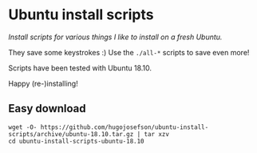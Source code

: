 # Ubuntu install scripts

_Install scripts for various things I like to install on a fresh Ubuntu._

They save some keystrokes :) Use the `./all-*` scripts to save even more!

Scripts have been tested with Ubuntu 18.10.

Happy (re-)installing!

## Easy download

	wget -O- https://github.com/hugojosefson/ubuntu-install-scripts/archive/ubuntu-18.10.tar.gz | tar xzv
	cd ubuntu-install-scripts-ubuntu-18.10

